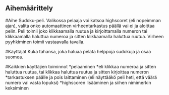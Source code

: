 ## Aihemäärittely
#Aihe Sudoku-peli. Valikossa pelaaja voi katsoa highscoret (eli nopeimman ajan), valita onko automaattinen
virheentarkastus päällä vai ei ja aloittaa pelin. 
Peli toimii joko klikkaamalla ruutua ja kirjoittamalla numeron tai klikkaamalla haluttua numeroa ja sitten klikkaamalla haluttua ruutua.
Virheen pyyhkiminen toimii vastaavalla tavalla.

#Käyttäjät Kuka tahansa, joka haluaa pelata helppoja sudokuja ja osaa suomea.

#Kaikkien käyttäjien toiminnot
*pelaaminen
 *eli klikkaa numeroa ja sitten haluttua ruutua, tai klikkaa haluttua ruutua ja sitten kirjoittaa numeron
*tarkastuksen päälle ja pois laittaminen (eli näyttääkö peli heti, että väärä numero vai vasta lopuksi)
*highscoren lisääminen ja siihen nimimerkin keksiminen
